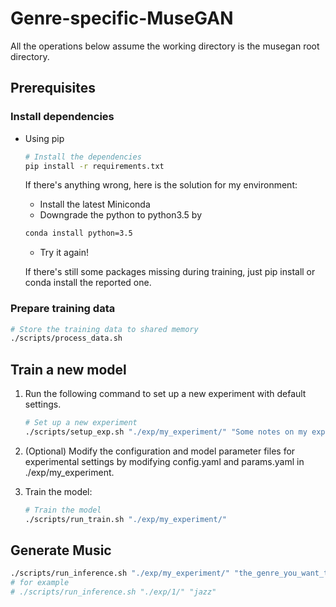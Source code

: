 # Genre-specific-MuseGAN
All the operations below assume the working directory is the musegan root directory.
## Prerequisites

### Install dependencies
- Using pip

  ```sh
  # Install the dependencies
  pip install -r requirements.txt
  ```
  
  If there's anything wrong, here is the solution for my environment:   
  - Install the latest Miniconda
  - Downgrade the python to python3.5 by 
  ```sh
  conda install python=3.5
  ```
  - Try it again!
  
  If there's still some packages missing during training, just pip install or conda install the reported one.
  
### Prepare training data
```sh
# Store the training data to shared memory
./scripts/process_data.sh
```

## Train a new model
1. Run the following command to set up a new experiment with default settings.

   ```sh
   # Set up a new experiment
   ./scripts/setup_exp.sh "./exp/my_experiment/" "Some notes on my experiment"
   ```

2. (Optional) Modify the configuration and model parameter files for experimental settings by modifying config.yaml and params.yaml in ./exp/my_experiment.

3. Train the model:

     ```sh
     # Train the model
     ./scripts/run_train.sh "./exp/my_experiment/"
     ```

## Generate Music
```sh
./scripts/run_inference.sh "./exp/my_experiment/" "the_genre_you_want_to_generate(jazz, rock or disco)"
# for example
# ./scripts/run_inference.sh "./exp/1/" "jazz"
```
